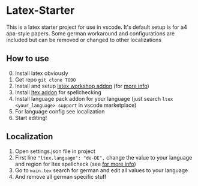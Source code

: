 # Latex-Starter

This is a latex starter project for use in vscode. It's default setup is for a4 apa-style papers.
Some german workaround and configurations are included but can be removed or changed to other localizations

## How to use
0. Install latex obviously
1. Get repo `git clone TODO`
2. Install and setup [latex workshop addon](https://marketplace.visualstudio.com/items?itemName=James-Yu.latex-workshop) (for [more info](https://github.com/James-Yu/LaTeX-Workshop/wiki/Install))
3. Install [ltex addon](https://marketplace.visualstudio.com/items?itemName=valentjn.vscode-ltex) for spellchecking
4. Install language pack addon for your language (just search `ltex <your_language> support` in vscode marketplace)
5. For language config see localization
6. Start editing!


## Localization
1. Open settings.json file in project
2. First line `"ltex.language": "de-DE",` change the value to your language and region for ltex spellcheck (see [for more info](https://github.com/valentjn/vscode-ltex#extension-settings))
3. Go to `main.tex` search for german and edit all values to your language
4. And remove all german specific stuff